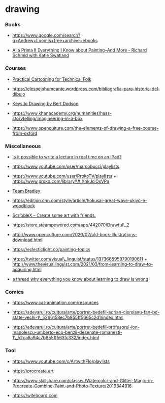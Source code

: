 drawing
=======

### Books

-   https://www.google.com/search?q=Andrew+Loomis+free+archive+ebooks

<!-- -->

-   [Alla Prima II Everything I Know about Painting–And More - Richard Schmid with Katie Swatland](https://www.amazon.com/gp/product/096621174X)

### Courses

-   [Practical Cartooning for Technical Folk](https://courses.rachelnabors.com/p/practical-cartooning)

<!-- -->

-   https://elespejohumeante.wordpress.com/bibliografia-para-historia-del-dibujo

<!-- -->

-   [Keys to Drawing by Bert Dodson](https://youtu.be/df9OewgNbiI)

<!-- -->

-   https://www.khanacademy.org/humanities/hass-storytelling/imagineering-in-a-box

<!-- -->

-   https://www.openculture.com/the-elements-of-drawing-a-free-course-from-oxford

### Miscellaneous

-   [Is it possible to write a lecture in real time on an iPad?](https://twitter.com/math3ma/status/1237510003856003072)

<!-- -->

-   https://www.youtube.com/user/marcobucci/playlists

<!-- -->

-   https://www.youtube.com/user/ProkoTV/playlists + https://www.proko.com/library/\#.XhkJciOxVPa

<!-- -->

-   [Team Bradley](https://www.youtube.com/channel/UCYu89Q_krburzkoDSpm5xjw)

<!-- -->

-   https://edition.cnn.com/style/article/hokusai-great-wave-ukiyo-e-woodblock

<!-- -->

-   [ScribbleX – Create some art with friends.](https://scribblex.com/)

<!-- -->

-   https://store.steampowered.com/app/442070/Drawful\_2

<!-- -->

-   http://www.openculture.com/2020/02/old-book-illustrations-download.html

<!-- -->

-   https://eclecticlight.co/painting-topics

<!-- -->

-   https://twitter.com/visual\_linguist/status/1373665959790190611 + http://www.thevisuallinguist.com/2021/03/from-learning-to-draw-to-acquiring.html

<!-- -->

-   [a thread why everything you know about learning to draw is wrong](https://twitter.com/visual_linguist/status/1373665959790190611)

### Comics

-   https://www.cat-animation.com/resources

<!-- -->

-   https://adevarul.ro/cultura/arte/portret-bedefil-adrian-cioroianu-fan-bd-state-vechi-1\_5266158ec7b855ff5665c2d1/index.html

<!-- -->

-   https://adevarul.ro/cultura/arte/portret-bedefil-profesorul-ion-manolescu-umberto-eco-benzii-desenate-romanesti-1\_52ca8a94c7b855ff563fc332/index.html

### Tool

-   https://www.youtube.com/c/ArtwithFlo/playlists

<!-- -->

-   https://procreate.art

<!-- -->

-   https://www.skillshare.com/classes/Watercolor-and-Glitter-Magic-in-Procreate-Combine-Paint-and-Photo-Texture/2019344916

<!-- -->

-   https://witeboard.com
